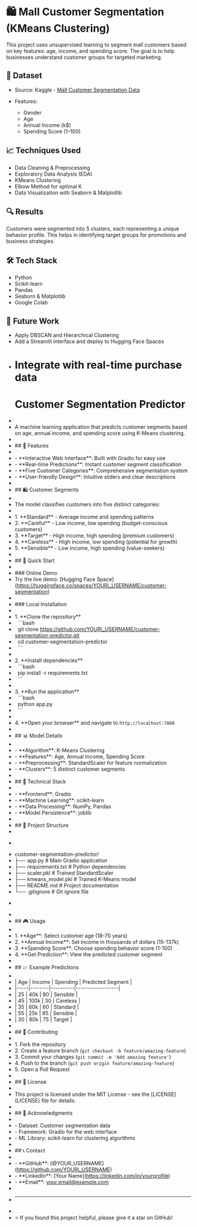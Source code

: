 # 🛍️ Mall Customer Segmentation (KMeans Clustering)

This project uses unsupervised learning to segment mall customers based on key features: age, income, and spending score. The goal is to help businesses understand customer groups for targeted marketing.

## 📂 Dataset

* Source: Kaggle - [Mall Customer Segmentation Data](https://www.kaggle.com/vjchoudhary7/customer-segmentation-tutorial-in-python)
* Features:

  * Gender
  * Age
  * Annual Income (k$)
  * Spending Score (1–100)

## 📈 Techniques Used

* Data Cleaning \& Preprocessing
* Exploratory Data Analysis (EDA)
* KMeans Clustering
* Elbow Method for optimal K
* Data Visualization with Seaborn \& Matplotlib

## 🔍 Results

Customers were segmented into 5 clusters, each representing a unique behavior profile. This helps in identifying target groups for promotions and business strategies.

## 🛠️ Tech Stack

* Python
* Scikit-learn
* Pandas
* Seaborn \& Matplotlib
* Google Colab

## 🤖 Future Work

* Apply DBSCAN and Hierarchical Clustering
* Add a Streamlit interface and deploy to Hugging Face Spaces
* Integrate with real-time purchase data
  ===========================================================================================================
  # Customer Segmentation Predictor
* 
* A machine learning application that predicts customer segments based on age, annual income, and spending score using K-Means clustering.
* 
* \## 🎯 Features
* 
* \- \*\*Interactive Web Interface\*\*: Built with Gradio for easy use
* \- \*\*Real-time Predictions\*\*: Instant customer segment classification
* \- \*\*Five Customer Categories\*\*: Comprehensive segmentation system
* \- \*\*User-friendly Design\*\*: Intuitive sliders and clear descriptions
* 
* \## 🛍️ Customer Segments
* 
* The model classifies customers into five distinct categories:
* 
* 1\. \*\*Standard\*\* - Average income and spending patterns
* 2\. \*\*Careful\*\* - Low income, low spending (budget-conscious customers)
* 3\. \*\*Target\*\* - High income, high spending (premium customers)
* 4\. \*\*Careless\*\* - High income, low spending (potential for growth)
* 5\. \*\*Sensible\*\* - Low income, high spending (value-seekers)
* 
* \## 🚀 Quick Start
* 
* \### Online Demo
* Try the live demo: \[Hugging Face Space](https://huggingface.co/spaces/YOUR\_USERNAME/customer-segmentation)
* 
* \### Local Installation
* 
* 1\. \*\*Clone the repository\*\*
* &nbsp;  ```bash
* &nbsp;  git clone https://github.com/YOUR\_USERNAME/customer-segmentation-predictor.git
* &nbsp;  cd customer-segmentation-predictor
* &nbsp;  ```
* 
* 2\. \*\*Install dependencies\*\*
* &nbsp;  ```bash
* &nbsp;  pip install -r requirements.txt
* &nbsp;  ```
* 
* 3\. \*\*Run the application\*\*
* &nbsp;  ```bash
* &nbsp;  python app.py
* &nbsp;  ```
* 
* 4\. \*\*Open your browser\*\* and navigate to `http://localhost:7860`
* 
* \## 📊 Model Details
* 
* \- \*\*Algorithm\*\*: K-Means Clustering
* \- \*\*Features\*\*: Age, Annual Income, Spending Score
* \- \*\*Preprocessing\*\*: StandardScaler for feature normalization
* \- \*\*Clusters\*\*: 5 distinct customer segments
* 
* \## 🔧 Technical Stack
* 
* \- \*\*Frontend\*\*: Gradio
* \- \*\*Machine Learning\*\*: scikit-learn
* \- \*\*Data Processing\*\*: NumPy, Pandas
* \- \*\*Model Persistence\*\*: joblib
* 
* \## 📁 Project Structure
* 
* ```
* customer-segmentation-predictor/
* ├── app.py                 # Main Gradio application
* ├── requirements.txt       # Python dependencies
* ├── scaler.pkl            # Trained StandardScaler
* ├── kmeans\_model.pkl      # Trained K-Means model
* ├── README.md             # Project documentation
* └── .gitignore           # Git ignore file
* ```
* 
* \## 🎮 Usage
* 
* 1\. \*\*Age\*\*: Select customer age (18-70 years)
* 2\. \*\*Annual Income\*\*: Set income in thousands of dollars (15-137k)
* 3\. \*\*Spending Score\*\*: Choose spending behavior score (1-100)
* 4\. \*\*Get Prediction\*\*: View the predicted customer segment
* 
* \## 📈 Example Predictions
* 
* | Age | Income | Spending | Predicted Segment |
* |-----|--------|----------|------------------|
* | 25  | 40k    | 80       | Sensible         |
* | 45  | 100k   | 30       | Careless         |
* | 35  | 60k    | 60       | Standard         |
* | 55  | 25k    | 85       | Sensible         |
* | 30  | 80k    | 75       | Target           |
* 
* \## 🤝 Contributing
* 
* 1\. Fork the repository
* 2\. Create a feature branch (`git checkout -b feature/amazing-feature`)
* 3\. Commit your changes (`git commit -m 'Add amazing feature'`)
* 4\. Push to the branch (`git push origin feature/amazing-feature`)
* 5\. Open a Pull Request
* 
* \## 📄 License
* 
* This project is licensed under the MIT License - see the \[LICENSE](LICENSE) file for details.
* 
* \## 🙏 Acknowledgments
* 
* \- Dataset: Customer segmentation data
* \- Framework: Gradio for the web interface
* \- ML Library: scikit-learn for clustering algorithms
* 
* \## 📞 Contact
* 
* \- \*\*GitHub\*\*: \[@YOUR\_USERNAME](https://github.com/YOUR\_USERNAME)
* \- \*\*LinkedIn\*\*: \[Your Name](https://linkedin.com/in/yourprofile)
* \- \*\*Email\*\*: your.email@example.com
* 
* ---
* 
* ⭐ If you found this project helpful, please give it a star on GitHub!
